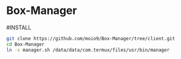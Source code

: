 # Box-Manager
#INSTALL
```sh
git clone https://github.com/moio9/Box-Manager/tree/client.git
cd Box-Manager
ln -s manager.sh /data/data/com.termux/files/usr/bin/manager
